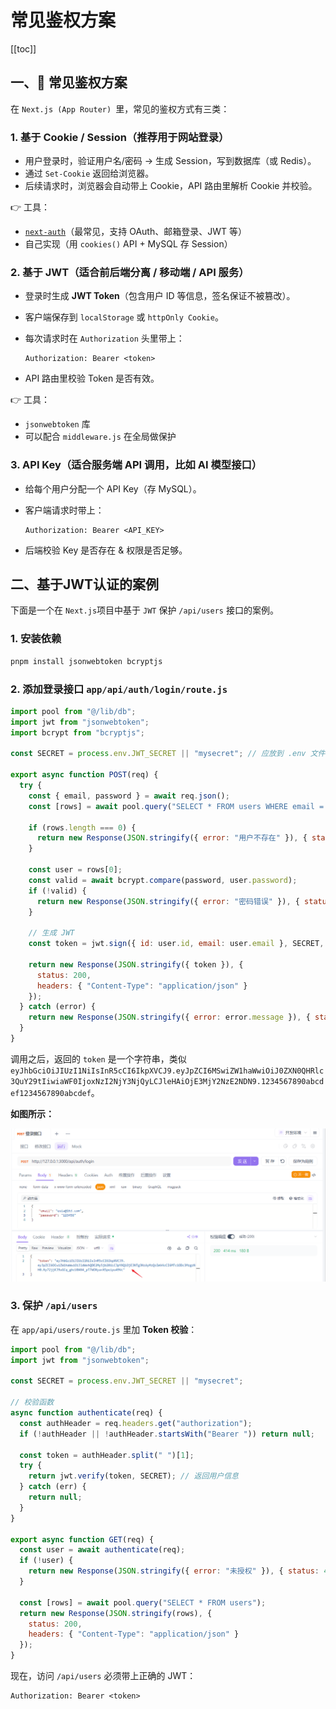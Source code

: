 # 常见鉴权方案

[[toc]]

## 一、🔑 常见鉴权方案

在 `Next.js (App Router) `里，常见的鉴权方式有三类：

### 1. **基于 Cookie / Session（推荐用于网站登录）**

- 用户登录时，验证用户名/密码 → 生成 Session，写到数据库（或 Redis）。
- 通过 `Set-Cookie` 返回给浏览器。
- 后续请求时，浏览器会自动带上 Cookie，API 路由里解析 Cookie 并校验。

👉 工具：

- [`next-auth`](https://next-auth.js.org/)（最常见，支持 OAuth、邮箱登录、JWT 等）
- 自己实现（用 `cookies()` API + MySQL 存 Session）

### 2. 基于 JWT（适合前后端分离 / 移动端 / API 服务）

- 登录时生成 **JWT Token**（包含用户 ID 等信息，签名保证不被篡改）。
- 客户端保存到 `localStorage` 或 `httpOnly Cookie`。
- 每次请求时在 `Authorization` 头里带上：

  ```
  Authorization: Bearer <token>
  ```

- API 路由里校验 Token 是否有效。

👉 工具：

- `jsonwebtoken` 库
- 可以配合 `middleware.js` 在全局做保护

### 3. **API Key（适合服务端 API 调用，比如 AI 模型接口）**

- 给每个用户分配一个 API Key（存 MySQL）。
- 客户端请求时带上：

  ```
  Authorization: Bearer <API_KEY>
  ```

- 后端校验 Key 是否存在 & 权限是否足够。

## 二、基于JWT认证的案例

下面是一个在 `Next.js`项目中基于 `JWT` 保护 `/api/users` 接口的案例。

### 1. 安装依赖

```bash
pnpm install jsonwebtoken bcryptjs
```

### 2. 添加登录接口 `app/api/auth/login/route.js`

```js
import pool from "@/lib/db";
import jwt from "jsonwebtoken";
import bcrypt from "bcryptjs";

const SECRET = process.env.JWT_SECRET || "mysecret"; // 应放到 .env 文件

export async function POST(req) {
  try {
    const { email, password } = await req.json();
    const [rows] = await pool.query("SELECT * FROM users WHERE email = ?", [email]);

    if (rows.length === 0) {
      return new Response(JSON.stringify({ error: "用户不存在" }), { status: 401 });
    }

    const user = rows[0];
    const valid = await bcrypt.compare(password, user.password);
    if (!valid) {
      return new Response(JSON.stringify({ error: "密码错误" }), { status: 401 });
    }

    // 生成 JWT
    const token = jwt.sign({ id: user.id, email: user.email }, SECRET, { expiresIn: "1h" });

    return new Response(JSON.stringify({ token }), {
      status: 200,
      headers: { "Content-Type": "application/json" }
    });
  } catch (error) {
    return new Response(JSON.stringify({ error: error.message }), { status: 500 });
  }
}
```

调用之后，返回的 `token` 是一个字符串，类似 `eyJhbGciOiJIUzI1NiIsInR5cCI6IkpXVCJ9.eyJpZCI6MSwiZW1haWwiOiJ0ZXN0QHRlc3QuY29tIiwiaWF0IjoxNzI2NjY3NjQyLCJleHAiOjE3MjY2NzE2NDN9.1234567890abcdef1234567890abcdef`。

**如图所示：**

![auth-1.png](../images/auth-1.png)

### 3. 保护 `/api/users`

在 `app/api/users/route.js` 里加 **Token 校验**：

```js
import pool from "@/lib/db";
import jwt from "jsonwebtoken";

const SECRET = process.env.JWT_SECRET || "mysecret";

// 校验函数
async function authenticate(req) {
  const authHeader = req.headers.get("authorization");
  if (!authHeader || !authHeader.startsWith("Bearer ")) return null;

  const token = authHeader.split(" ")[1];
  try {
    return jwt.verify(token, SECRET); // 返回用户信息
  } catch (err) {
    return null;
  }
}

export async function GET(req) {
  const user = await authenticate(req);
  if (!user) {
    return new Response(JSON.stringify({ error: "未授权" }), { status: 401 });
  }

  const [rows] = await pool.query("SELECT * FROM users");
  return new Response(JSON.stringify(rows), {
    status: 200,
    headers: { "Content-Type": "application/json" }
  });
}
```

现在，访问 `/api/users` 必须带上正确的 JWT：

```
Authorization: Bearer <token>
```
